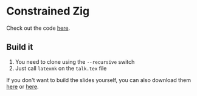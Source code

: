# Constrained Zig

Check out the code [here](https://github.com/LukasPietzschmann/zigchr).

## Build it
1. You need to clone using the `--recursive` switch
2. Just call `latexmk` on the `talk.tex` file

If you don't want to build the slides yourself, you can also download them [here](https://raw.githubusercontent.com/LukasPietzschmann/zigtoberfest-talk/build/talk.pdf) or [here](https://github.com/LukasPietzschmann/zigtoberfest-talk/blob/build/talk.pdf).
